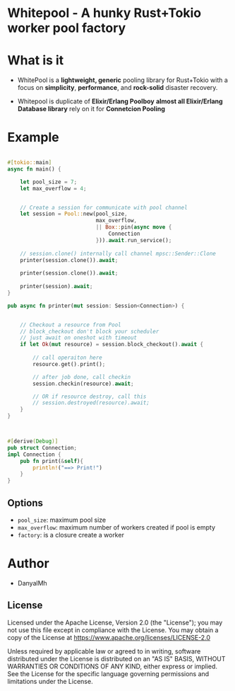 
# Whitepool - A hunky Rust+Tokio worker pool factory



# What is it

*   WhitePool is a **lightweight, generic** pooling library for Rust+Tokio with a focus 
    on **simplicity**, **performance**, and **rock-solid** disaster recovery.

*   Whitepool is duplicate of **Elixir/Erlang Poolboy**
    **almost all Elixir/Erlang Database library** rely on it for **Connetcion Pooling**




# Example

```rust 

#[tokio::main]
async fn main() {

    let pool_size = 7;
    let max_overflow = 4;


    // Create a session for communicate with pool channel
    let session = Pool::new(pool_size, 
                            max_overflow, 
                            || Box::pin(async move {
                                Connection                                              
                            })).await.run_service();                            
    
    // session.clone() internally call channel mpsc::Sender::Clone
    printer(session.clone()).await;
    
    printer(session.clone()).await;
    
    printer(session).await;
}

pub async fn printer(mut session: Session<Connection>) {


    // Checkout a resource from Pool
    // block_checkout don't block your scheduler
    // just await on oneshot with timeout
    if let Ok(mut resource) = session.block_checkout().await {
        
        // call operaiton here
        resource.get().print();

        // after job done, call checkin
        session.checkin(resource).await;

        // OR if resource destroy, call this
        // session.destroyed(resource).await;
    } 
}



#[derive(Debug)]
pub struct Connection;
impl Connection {
    pub fn print(&self){ 
        println!("==> Print!")
    }
}


```

## Options

- `pool_size`: maximum pool size
- `max_overflow`: maximum number of workers created if pool is empty
- `factory`: is a closure create a worker


# Author

- DanyalMh 



## License

Licensed under the Apache License, Version 2.0 (the "License"); you may not use this file except in compliance with the License. You may obtain a copy of the License at https://www.apache.org/licenses/LICENSE-2.0

Unless required by applicable law or agreed to in writing, software distributed under the License is distributed on an "AS IS" BASIS, WITHOUT WARRANTIES OR CONDITIONS OF ANY KIND, either express or implied. See the License for the specific language governing permissions and limitations under the License.
